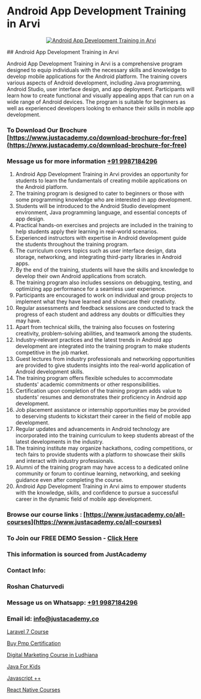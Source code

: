 # Android App Development Training in Arvi

<p align="center">
  <a href="https://justacademy.co/course-detail/android-app-development">
    <img src="https://justacademy.co/storage2/course_image/1676635923_course_image.webp" alt="Android App Development Training in Arvi">
  </a>
</p>
## Android App Development Training in Arvi

Android App Development Training in Arvi is a comprehensive program designed to equip individuals with the necessary skills and knowledge to develop mobile applications for the Android platform. The training covers various aspects of Android development, including Java programming, Android Studio, user interface design, and app deployment. Participants will learn how to create functional and visually appealing apps that can run on a wide range of Android devices. The program is suitable for beginners as well as experienced developers looking to enhance their skills in mobile app development.
### To Download Our Brochure [https://www.justacademy.co/download-brochure-for-free](https://www.justacademy.co/download-brochure-for-free)
### Message us for more information [+91 9987184296](https://api.whatsapp.com/send?phone=919987184296)
1) Android App Development Training in Arvi provides an opportunity for students to learn the fundamentals of creating mobile applications on the Android platform.
2) The training program is designed to cater to beginners or those with some programming knowledge who are interested in app development.
3) Students will be introduced to the Android Studio development environment, Java programming language, and essential concepts of app design.
4) Practical hands-on exercises and projects are included in the training to help students apply their learning in real-world scenarios.
5) Experienced instructors with expertise in Android development guide the students throughout the training program.
6) The curriculum covers topics such as user interface design, data storage, networking, and integrating third-party libraries in Android apps.
7) By the end of the training, students will have the skills and knowledge to develop their own Android applications from scratch.
8) The training program also includes sessions on debugging, testing, and optimizing app performance for a seamless user experience.
9) Participants are encouraged to work on individual and group projects to implement what they have learned and showcase their creativity.
10) Regular assessments and feedback sessions are conducted to track the progress of each student and address any doubts or difficulties they may have.
11) Apart from technical skills, the training also focuses on fostering creativity, problem-solving abilities, and teamwork among the students.
12) Industry-relevant practices and the latest trends in Android app development are integrated into the training program to make students competitive in the job market.
13) Guest lectures from industry professionals and networking opportunities are provided to give students insights into the real-world application of Android development skills.
14) The training program offers flexible schedules to accommodate students' academic commitments or other responsibilities.
15) Certification upon completion of the training program adds value to students' resumes and demonstrates their proficiency in Android app development.
16) Job placement assistance or internship opportunities may be provided to deserving students to kickstart their career in the field of mobile app development.
17) Regular updates and advancements in Android technology are incorporated into the training curriculum to keep students abreast of the latest developments in the industry.
18) The training institute may organize hackathons, coding competitions, or tech fairs to provide students with a platform to showcase their skills and interact with industry professionals.
19) Alumni of the training program may have access to a dedicated online community or forum to continue learning, networking, and seeking guidance even after completing the course.
20) Android App Development Training in Arvi aims to empower students with the knowledge, skills, and confidence to pursue a successful career in the dynamic field of mobile app development.

### Browse our course links : [https://www.justacademy.co/all-courses](https://www.justacademy.co/all-courses) 
### To Join our FREE DEMO Session - [Click Here](https://www.justacademy.co/register-for-course-demo)


### This information is sourced from JustAcademy
### Contact Info:
### Roshan Chaturvedi
### Message us on Whatsapp: [+91 9987184296](https://api.whatsapp.com/send?phone=919987184296)
### Email id: [info@justacademy.co](mailto:info@justacademy.co)
                
[Laravel 7 Course](https://www.linkedin.com/pulse/laravel-7-course-justacademy-houston-e5ydf?trackingId=uxWmuJTNsmsID0Y4TaQhaw%3D%3D&lipi=urn%3Ali%3Apage%3Ad_flagship3_company_admin%3BnF3eASk8R%2BOWSu8GAkG%2FXw%3D%3D)

[Buy Pmp Certification](https://www.linkedin.com/pulse/buy-pmp-certification-justacademy-beangaluru-ttmjc?trackingId=T1MrhWNYIEG0JO1P1wR5Ew%3D%3D&lipi=urn%3Ali%3Apage%3Ad_flagship3_company_admin%3BV3sjVNqrQV6LT8YmMJxhFA%3D%3D)

[Digital Marketing Course in Ludhiana](https://medium.com/@justacademytraining/digital-marketing-course-in-ludhiana-974deb5b9110)

[Java For Kids](https://medium.com/@kumarishimmi99/java-for-kids-0a553b4bcdc3)

[Javascript ++](https://justacademyin.github.io/justacademy/javascript-++)

[React Native Courses](https://justacademyin.github.io/justacademy/react-native-courses)

